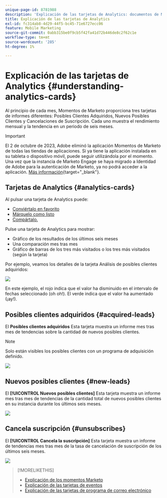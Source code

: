 ```yaml
---
unique-page-id: 8781988
description: 'Explicación de las tarjetas de Analytics: documentos de Marketo, documentación del producto'
title: Explicación de las tarjetas de Analytics
exl-id: fc314ab8-4d29-44f5-bc45-71e6727ecc06
feature: Mobile Marketing
source-git-commit: 0abb315be0f9cb5f42fa41d72b446de8c2f62c1e
workflow-type: tm+mt
source-wordcount: '285'
ht-degree: 1%

---
```


# Explicación de las tarjetas de Analytics {#understanding-analytics-cards}

Al principio de cada mes, Momentos de Marketo proporciona tres tarjetas de informes diferentes: Posibles Clientes Adquiridos, Nuevos Posibles Clientes y Cancelaciones de Suscripción. Cada uno muestra el rendimiento mensual y la tendencia en un periodo de seis meses.

>[!IMPORTANT]
>
>El 2 de octubre de 2023, Adobe eliminó la aplicación Momentos de Marketo de todas las tiendas de aplicaciones. Si ya tiene la aplicación instalada en su tableta o dispositivo móvil, puede seguir utilizándola por el momento. Una vez que la instancia de Marketo Engage se haya migrado a Identidad de Adobe para la autenticación de Marketo, ya no podrá acceder a la aplicación. [Más información](https://nation.marketo.com/t5/product-discussions/marketo-events-app-and-marketo-moments-app-end-of-life/m-p/340712/highlight/true#M193869){target="_blank"}.

## Tarjetas de Analytics {#analytics-cards}

Al pulsar una tarjeta de Analytics puede:

* [Conviértalo en favorito](/help/marketo/product-docs/core-marketo-concepts/mobile-apps/marketo-moments/working-with-moments/creating-a-favorite.md)
* [Márquelo como listo](/help/marketo/product-docs/core-marketo-concepts/mobile-apps/marketo-moments/working-with-moments/marking-it-done.md)
* [Compártalo.](/help/marketo/product-docs/core-marketo-concepts/mobile-apps/marketo-moments/working-with-moments/sharing-a-moment.md)

Pulse una tarjeta de Analytics para mostrar:

* Gráfico de los resultados de los últimos seis meses
* Una comparación mes tras mes
* Gráfico de barras de los tres más visitados o los tres más visitados (según la tarjeta)

Por ejemplo, veamos los detalles de la tarjeta Análisis de posibles clientes adquiridos:

![](assets/image2015-7-6-14-3a5-3a25.png)

En este ejemplo, el rojo indica que el valor ha disminuido en el intervalo de fechas seleccionado (oh oh!). El verde indica que el valor ha aumentado (¡ay!).

## Posibles clientes adquiridos {#acquired-leads}

El **Posibles clientes adquiridos** Esta tarjeta muestra un informe mes tras mes de tendencias sobre la cantidad de nuevos posibles clientes.

>[!NOTE]
>
>Solo están visibles los posibles clientes con un programa de adquisición definido.

![](assets/image2015-6-30-14-3a31-3a40.png)

## Nuevos posibles clientes {#new-leads}

El **[!UICONTROL Nuevos posibles clientes]** Esta tarjeta muestra un informe mes tras mes de tendencias de la cantidad total de nuevos posibles clientes en su instancia durante los últimos seis meses.

![](assets/image2015-6-30-14-3a33-3a23.png)

## Cancela suscripción {#unsubscribes}

El **[!UICONTROL Cancela la suscripción]** Esta tarjeta muestra un informe de tendencias mes tras mes de la tasa de cancelación de suscripción de los últimos seis meses.

![](assets/image2015-6-30-14-3a29-3a3.png)

>[!MORELIKETHIS]
>
>* [Explicación de los momentos Marketo](/help/marketo/product-docs/core-marketo-concepts/mobile-apps/marketo-moments/understanding-moments/understanding-marketo-moments.md)
>* [Explicación de las tarjetas de eventos](/help/marketo/product-docs/core-marketo-concepts/mobile-apps/marketo-moments/understanding-moments/understanding-event-cards.md)
>* [Explicación de las tarjetas de programa de correo electrónico](/help/marketo/product-docs/core-marketo-concepts/mobile-apps/marketo-moments/understanding-moments/understanding-email-program-cards.md)
